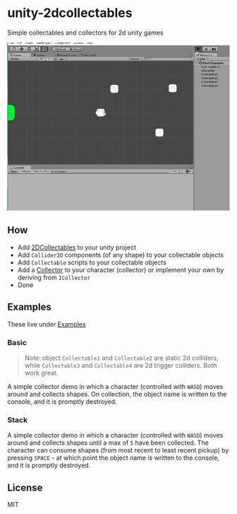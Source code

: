 # unity-2dcollectables

Simple collectables and collectors for 2d unity games

![quick demo](./readme_assets/oh-that-was-easy.gif)

## How

+ Add [2DCollectables](./Assets/2DCollectables) to your unity project
+ Add `Collider2D` components (of any shape) to your collectable objects
+ Add `Collectable` scripts to your collectable objects
+ Add a [Collector](./Assets/2DCollectables/Scripts/Collectors) to your character (collector) or implement your own by deriving from `ICollector`
+ Done

## Examples

These live under [Examples](./Assets/2DCollectables/Examples)

### Basic

> Note: object `Collectable1` and `Collectable2` are static 2d colliders, while `Collectable3` and `Collectable4` are 2d trigger colliders. Both work great.

A simple collector demo in which a character (controlled with `WASD`) moves around and collects shapes. On collection, the object name is written to the console, and it is promptly destroyed. 

### Stack

A simple collector demo in which a character (controlled with `WASD`) moves around and collects shapes until a max of `5` have been collected. The character can consume shapes (from most recent to least recent pickup) by pressing `SPACE` - at which point the object name is written to the console, and it is promptly destroyed.

## License

MIT

